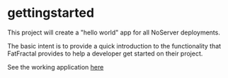 gettingstarted
=========================

This project will create a "hello world" app for all NoServer deployments.

The basic intent is to provide a quick introduction to the functionality that FatFractal provides to help a developer get started on their project.

See the working application <a href = https://fyi.fatfractal.com/gettingstarted/ target = _blank>here</a>


